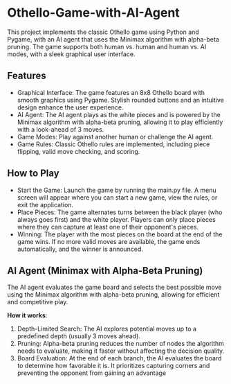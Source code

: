 # Othello-Game-with-AI-Agent
This project implements the classic Othello game using Python and Pygame, with an AI agent that uses the Minimax algorithm with alpha-beta pruning. The game supports both human vs. human and human vs. AI modes, with a sleek graphical user interface.

## Features

- Graphical Interface: The game features an 8x8 Othello board with smooth graphics using Pygame. Stylish rounded buttons and an intuitive design enhance the user experience.
- AI Agent: The AI agent plays as the white pieces and is powered by the Minimax algorithm with alpha-beta pruning, allowing it to play efficiently with a look-ahead of 3 moves.
- Game Modes: Play against another human or challenge the AI agent.
- Game Rules: Classic Othello rules are implemented, including piece flipping, valid move checking, and scoring.

## How to Play
- Start the Game: Launch the game by running the main.py file. A menu screen will appear where you can start a new game, view the rules, or exit the application.
- Place Pieces: The game alternates turns between the black player (who always goes first) and the white player. Players can only place pieces where they can capture at least one of their opponent's pieces.
- Winning: The player with the most pieces on the board at the end of the game wins. If no more valid moves are available, the game ends automatically, and the winner is announced.

## AI Agent (Minimax with Alpha-Beta Pruning)

The AI agent evaluates the game board and selects the best possible move using the Minimax algorithm with alpha-beta pruning, allowing for efficient and competitive play.

**How it works**:
1. Depth-Limited Search:  The AI explores potential moves up to a predefined depth (usually 3 moves ahead).
2. Pruning:  Alpha-beta pruning reduces the number of nodes the algorithm needs to evaluate, making it faster without affecting the decision quality.
3. Board Evaluation:  At the end of each branch, the AI evaluates the board to determine how favorable it is. It prioritizes capturing corners and preventing the opponent from gaining an advantage
